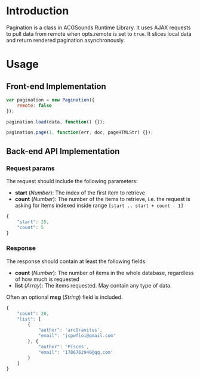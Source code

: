 # Introduction

Pagination is a class in ACGSounds Runtime Library. It uses AJAX requests to pull data from remote when opts.remote is set to `true`. It slices local data and return rendered pagination asynchronously.

# Usage

## Front-end Implementation

```javascript
var pagination = new Pagination({
	remote: false
});

pagination.load(data, function() {});

pagination.page(1, function(err, doc, pageHTMLStr) {});
```

## Back-end API Implementation

### Request params

The request should include the following parameters:

* **start** (_Number_): The index of the first item to retrieve
* **count** (_Number_): The number of the items to retrieve,
  i.e. the request is asking for items indexed inside range `[start .. start + count - 1]`

```javascript
{
	"start": 25,
    "count": 5
}
```

### Response

The response should contain at least the following fields:

* **count** (_Number_): The number of items in the whole database, regardless of how much is requested
* **list** (_Array_): The items requested. May contain any type of data.

Often an optional **msg** (_String_) field is included.

```javascript
{
	"count": 20,
	"list": [
		{
			"author": 'arcGravitus',
			"email": 'jcpwfloi@gmail.com'
		}, {
			"author": 'Pisces',
			"email": '1786762946@qq.com'
		}
	]
}
```
